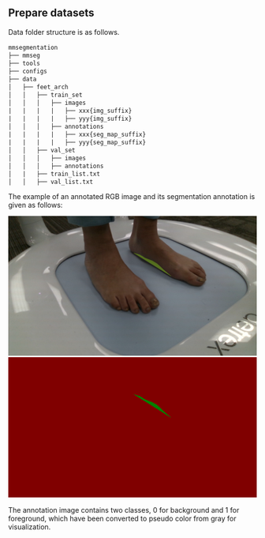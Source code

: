 ## Prepare datasets

Data folder structure is as follows.

```none
mmsegmentation
├── mmseg
├── tools
├── configs
├── data
│   ├── feet_arch
│   │   ├── train_set
│   │   │   ├── images
|   |   |   |   ├── xxx{img_suffix}
|   |   |   |   ├── yyy{img_suffix}
│   │   │   ├── annotations
|   |   |   |   ├── xxx{seg_map_suffix}
|   |   |   |   ├── yyy{seg_map_suffix}
│   │   ├── val_set
│   │   │   ├── images
│   │   │   ├── annotations
│   |   ├── train_list.txt
│   │   ├── val_list.txt

```

The example of an annotated RGB image and its segmentation annotation is given as follows:

![RGB](../../resources/feet_imgs/Tia_scan3_left_front_segmentation.png)
![ANN](../../resources/feet_imgs/Tia_scan3_left_front_ann.png)

The annotation image contains two classes, 0 for background and 1 for foreground, which have been converted to pseudo color from gray for visualization.
